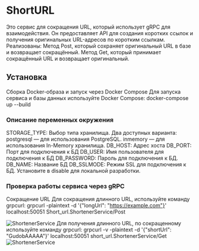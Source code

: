 # ShortURL 
Это сервис для сокращения URL, который использует gRPC для взаимодействия. Он предоставляет API для создания коротких ссылок и получения оригинальных URL-адресов по коротким ссылкам. 
Реализованы: 
  Метод Post, который сохраняет оригинальный URL в базе и возвращает сокращённый.
  Метод Get, который принимает сокращённый URL и возвращает оригинальный.

## Установка
Сборка Docker-образа и запуск через Docker Compose
Для запуска сервиса и базы данных используйте Docker Compose:
  docker-compose up --build
### Описание переменных окружения
STORAGE_TYPE: Выбор типа хранилища. Два доступных варианта:
  postgresql — для использования PostgreSQL.
  inmemory — для использования In-Memory хранилища.
DB_HOST: Адрес хоста 
DB_PORT: Порт для подключения к БД
DB_USER: Имя пользователя для подключения к БД
DB_PASSWORD: Пароль для подключения к БД.
DB_NAME: Название БД
DB_SSLMODE: Режим SSL для подключения к БД. Установите в disable для локальной разработки.
### Проверка работы сервиса через gRPC
Сокращение URL
Для сокращения длинного URL, используйте команду grpcurl:
    grpcurl -plaintext -d '{"longUrl": "https://example.com"}' localhost:50051 Short_url.ShortenerService/Post
 
   ![ShortenerService](https://github.com/user-attachments/assets/8e49dd43-228b-4941-b958-1ae107bb1ff4)
  Для получения длинного URL, по сокращенному используйте команду grpcurl:
    grpcurl -v -plaintext -d '{"shortUrl": "GudobAAAAA"}' localhost:50051 short_url.ShortenerService/Get
    ![ShortenerService](https://github.com/user-attachments/assets/51b43092-4a96-440f-8c21-0c8c731fd9c2)


    
